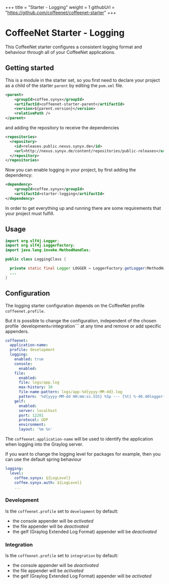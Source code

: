 +++
title = "Starter - Logging"
weight = 1
githubUrl = "https://github.com/coffeenet/coffeenet-starter"
+++

# CoffeeNet Starter - Logging

This CoffeeNet starter configures a consistent logging format
and behaviour through all of your CoffeeNet applications.


## Getting started

This is a module in the starter set, so you first need to declare your project
as a child of the starter `parent` by editing the `pom.xml` file.

```xml
<parent>
    <groupId>coffee.synyx</groupId>
    <artifactId>coffeenet-starter-parent</artifactId>
    <version>${parent.version}</version>
    <relativePath />
</parent>
```

and adding the repository to receive the dependencies

```xml
<repositories>
  <repository>
    <id>releases.public.nexus.synyx.de</id>
    <url>http://nexus.synyx.de/content/repositories/public-releases</url>
  </repository>
</repositories>
```

Now you can enable logging in your project, by first adding the dependency:

```xml
<dependency>
    <groupId>coffee.synyx</groupId>
    <artifactId>starter-logging</artifactId>
</dependency>
```

In order to get everything up and running there are some requirements that
your project must fulfill.


## Usage

```java
import org.slf4j.Logger;
import org.slf4j.LoggerFactory;
import java.lang.invoke.MethodHandles;

public class LoggingClass {

  private static final Logger LOGGER = LoggerFactory.getLogger(MethodHandles.lookup().lookupClass());
  ...
}
```

## Configuration
The logging starter configuration depends on the CoffeeNet profile ```coffeenet.profile```.

But it is possible to change the configuration, independent of the chosen profile
`development``` or ```integration``` at any time and remove or add specific appenders.

```yaml
coffeenet:
  application-name:
  profile: development
  logging:
    enabled: true
    console:
      enabled:
    file:
      enabled:
      file: logs/app.log
      max-history: 30
      file-name-pattern: logs/app-%d{yyyy-MM-dd}.log
      pattern: '%d{yyyy-MM-dd HH:mm:ss.SSS} %5p --- [%t] %-40.40logger{39} : %m%n%wEx'
    gelf:
      enabled:
      server: localhost
      port: 12201
      protocol: UDP
      environment:
      layout: '%m %n'
```

The `coffeenet.application-name` will be used to identify the application when logging into the Graylog server.

If you want to change the logging level for packages for example,
then you can use the default spring behaviour

```yaml
logging:
  level:
    coffee.synyx: ${LogLevel}
    coffee.synyx.auth: ${LogLevel}
    ...
```


### Development

Is the ```coffeenet.profile``` set to ```development``` by default:

* the console appender will be _activated_
* the file appender will be _deactivated_
* the gelf (Graylog Extended Log Format) appender will be _deactivated_


### Integration
Is the ```coffeenet.profile``` set to ```integration``` by default:

* the console appender will be _deactivated_
* the file appender will be _activated_
* the gelf (Graylog Extended Log Format) appender will be _activated_